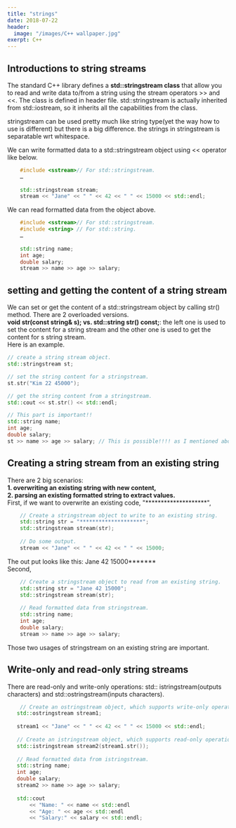```yaml
---
title: "strings"
date: 2018-07-22
header:
  image: "/images/C++ wallpaper.jpg"
exerpt: C++
---
```





## Introductions to string streams

The standard C++ library defines a **std::stringstream class** that allow you to read and write data to/from a string using the stream operators >> and <<.
The class is defined in <sstream> header file. std::stringstream is actually inherited from std::iostream, so it inherits all the capabilities from the class.  

stringstream can be used pretty much like string type(yet the way how to use is different) but there is a big difference. the strings in stringstream is separatable wrt whitespace.

We can write formatted data to a std::stringstream object using << operator like below.

```c++
    #include <sstream>// For std::stringstream.
    …
    
    std::stringstream stream;
    stream << "Jane" << " " << 42 << " " << 15000 << std::endl; 

```

We can read formatted data from the object above.

```c++
    #include <sstream>// For std::stringstream.
    #include <string> // For std::string.
    …
        
    std::string name;
    int age;
    double salary;
    stream >> name >> age >> salary;
```


## setting and getting the content of a string stream

We can set or get the content of a std::stringstream object by calling str() method. There are 2 overloaded versions.  
**void str(const string& s); vs. std::string str() const;**: the left one is used to set the content for a string stream and the other one is used to get the content for s string stream.  
Here is an example.  

```c++
// create a string stream object.
std::stringstream st;

// set the string content for a stringstream.
st.str("Kim 22 45000");

// get the string content from a stringstream.
std::cout << st.str() << std::endl;

// This part is important!!
std::string name;
int age;
double salary;
st >> name >> age >> salary; // This is possible!!!! as I mentioned above!!!
```


## Creating a string stream from an existing string

There are 2 big scenarios:  
**1. overwriting an existing string with new content,  
2. parsing an existing formatted string to extract values.**  
First, if we want to overwrite an existing code, "********************",

```c++
    // Create a stringstream object to write to an existing string.
    std::string str = "********************";
    std::stringstream stream(str);
    
    // Do some output.
    stream << "Jane" << " " << 42 << " " << 15000;
 ```
 
 The out put looks like this: Jane 42 15000*******  
 Second, 

```c++
    // Create a stringstream object to read from an existing string.
    std::string str = "Jane 42 15000";
    std::stringstream stream(str);
    
    // Read formatted data from stringstream.
    std::string name;
    int age;
    double salary;
    stream >> name >> age >> salary;
 ```
 
Those two usages of stringstream on an existing string are important.  
 
 
 
## Write-only and read-only string streams
 
There are read-only and write-only operations: std:: istringstream(outputs characters) and std::ostringstream(inputs characters).
 
 ```c++
     // Create an ostringstream object, which supports write-only operations.
    std::ostringstream stream1;
    
    stream1 << "Jane" << " " << 42 << " " << 15000 << std::endl;
    
    // Create an istringstream object, which supports read-only operations.
    std::istringstream stream2(stream1.str());
    
    // Read formatted data from istringstream.
    std::string name;
    int age;
    double salary;
    stream2 >> name >> age >> salary;
    
    std::cout
        << "Name: " << name << std::endl
        << "Age: " << age << std::endl
        << "Salary:" << salary << std::endl; 
 ```
